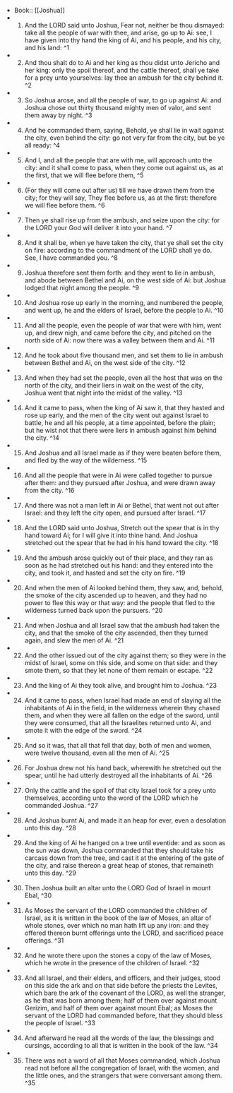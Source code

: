 - Book:: [[Joshua]]
- 1. And the LORD said unto Joshua, Fear not, neither be thou dismayed: take all the people of war with thee, and arise, go up to Ai: see, I have given into thy hand the king of Ai, and his people, and his city, and his land: ^1
- 2. And thou shalt do to Ai and her king as thou didst unto Jericho and her king: only the spoil thereof, and the cattle thereof, shall ye take for a prey unto yourselves: lay thee an ambush for the city behind it. ^2
- 3. So Joshua arose, and all the people of war, to go up against Ai: and Joshua chose out thirty thousand mighty men of valor, and sent them away by night. ^3
- 4. And he commanded them, saying, Behold, ye shall lie in wait against the city, even behind the city: go not very far from the city, but be ye all ready: ^4
- 5. And I, and all the people that are with me, will approach unto the city: and it shall come to pass, when they come out against us, as at the first, that we will flee before them, ^5
- 6. (For they will come out after us) till we have drawn them from the city; for they will say, They flee before us, as at the first: therefore we will flee before them. ^6
- 7. Then ye shall rise up from the ambush, and seize upon the city: for the LORD your God will deliver it into your hand. ^7
- 8. And it shall be, when ye have taken the city, that ye shall set the city on fire: according to the commandment of the LORD shall ye do. See, I have commanded you. ^8
- 9. Joshua therefore sent them forth: and they went to lie in ambush, and abode between Bethel and Ai, on the west side of Ai: but Joshua lodged that night among the people. ^9
- 10. And Joshua rose up early in the morning, and numbered the people, and went up, he and the elders of Israel, before the people to Ai. ^10
- 11. And all the people, even the people of war that were with him, went up, and drew nigh, and came before the city, and pitched on the north side of Ai: now there was a valley between them and Ai. ^11
- 12. And he took about five thousand men, and set them to lie in ambush between Bethel and Ai, on the west side of the city. ^12
- 13. And when they had set the people, even all the host that was on the north of the city, and their liers in wait on the west of the city, Joshua went that night into the midst of the valley. ^13
- 14. And it came to pass, when the king of Ai saw it, that they hasted and rose up early, and the men of the city went out against Israel to battle, he and all his people, at a time appointed, before the plain; but he wist not that there were liers in ambush against him behind the city. ^14
- 15. And Joshua and all Israel made as if they were beaten before them, and fled by the way of the wilderness. ^15
- 16. And all the people that were in Ai were called together to pursue after them: and they pursued after Joshua, and were drawn away from the city. ^16
- 17. And there was not a man left in Ai or Bethel, that went not out after Israel: and they left the city open, and pursued after Israel. ^17
- 18. And the LORD said unto Joshua, Stretch out the spear that is in thy hand toward Ai; for I will give it into thine hand. And Joshua stretched out the spear that he had in his hand toward the city. ^18
- 19. And the ambush arose quickly out of their place, and they ran as soon as he had stretched out his hand: and they entered into the city, and took it, and hasted and set the city on fire. ^19
- 20. And when the men of Ai looked behind them, they saw, and, behold, the smoke of the city ascended up to heaven, and they had no power to flee this way or that way: and the people that fled to the wilderness turned back upon the pursuers. ^20
- 21. And when Joshua and all Israel saw that the ambush had taken the city, and that the smoke of the city ascended, then they turned again, and slew the men of Ai. ^21
- 22. And the other issued out of the city against them; so they were in the midst of Israel, some on this side, and some on that side: and they smote them, so that they let none of them remain or escape. ^22
- 23. And the king of Ai they took alive, and brought him to Joshua. ^23
- 24. And it came to pass, when Israel had made an end of slaying all the inhabitants of Ai in the field, in the wilderness wherein they chased them, and when they were all fallen on the edge of the sword, until they were consumed, that all the Israelites returned unto Ai, and smote it with the edge of the sword. ^24
- 25. And so it was, that all that fell that day, both of men and women, were twelve thousand, even all the men of Ai. ^25
- 26. For Joshua drew not his hand back, wherewith he stretched out the spear, until he had utterly destroyed all the inhabitants of Ai. ^26
- 27. Only the cattle and the spoil of that city Israel took for a prey unto themselves, according unto the word of the LORD which he commanded Joshua. ^27
- 28. And Joshua burnt Ai, and made it an heap for ever, even a desolation unto this day. ^28
- 29. And the king of Ai he hanged on a tree until eventide: and as soon as the sun was down, Joshua commanded that they should take his carcass down from the tree, and cast it at the entering of the gate of the city, and raise thereon a great heap of stones, that remaineth unto this day. ^29
- 30. Then Joshua built an altar unto the LORD God of Israel in mount Ebal, ^30
- 31. As Moses the servant of the LORD commanded the children of Israel, as it is written in the book of the law of Moses, an altar of whole stones, over which no man hath lift up any iron: and they offered thereon burnt offerings unto the LORD, and sacrificed peace offerings. ^31
- 32. And he wrote there upon the stones a copy of the law of Moses, which he wrote in the presence of the children of Israel. ^32
- 33. And all Israel, and their elders, and officers, and their judges, stood on this side the ark and on that side before the priests the Levites, which bare the ark of the covenant of the LORD, as well the stranger, as he that was born among them; half of them over against mount Gerizim, and half of them over against mount Ebal; as Moses the servant of the LORD had commanded before, that they should bless the people of Israel. ^33
- 34. And afterward he read all the words of the law, the blessings and cursings, according to all that is written in the book of the law. ^34
- 35. There was not a word of all that Moses commanded, which Joshua read not before all the congregation of Israel, with the women, and the little ones, and the strangers that were conversant among them. ^35
